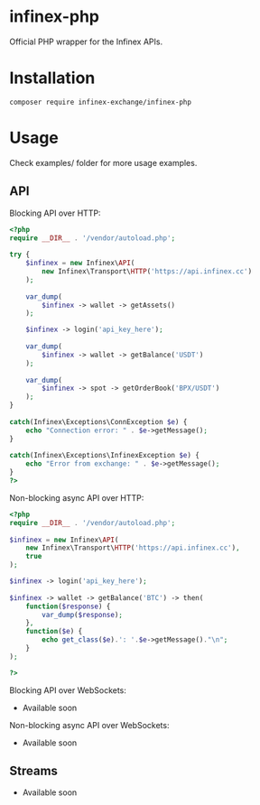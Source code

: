 
# infinex-php
Official PHP wrapper for the Infinex APIs.

# Installation
`composer require infinex-exchange/infinex-php`

# Usage
Check examples/ folder for more usage examples.

## API
Blocking API over HTTP:
```php
<?php
require __DIR__ . '/vendor/autoload.php';
    
try {
    $infinex = new Infinex\API(
	    new Infinex\Transport\HTTP('https://api.infinex.cc')
	);
	
    var_dump(
        $infinex -> wallet -> getAssets()
    );

	$infinex -> login('api_key_here');
    
    var_dump(
        $infinex -> wallet -> getBalance('USDT')
    );
    
    var_dump(
        $infinex -> spot -> getOrderBook('BPX/USDT')
    );
}
    
catch(Infinex\Exceptions\ConnException $e) {
    echo "Connection error: " . $e->getMessage();
}
    
catch(Infinex\Exceptions\InfinexException $e) {
    echo "Error from exchange: " . $e->getMessage();
}    
?>
```
Non-blocking async API over HTTP:
```php
<?php
require __DIR__ . '/vendor/autoload.php';
    
$infinex = new Infinex\API(
	new Infinex\Transport\HTTP('https://api.infinex.cc'),
	true
);

$infinex -> login('api_key_here');
	
$infinex -> wallet -> getBalance('BTC') -> then(
	function($response) {
		var_dump($response);
	},
	function($e) {
		echo get_class($e).': '.$e->getMessage()."\n";
	}
);

?>
```
Blocking API over WebSockets:
 - Available soon

Non-blocking async API over WebSockets:
- Available soon

## Streams
- Available soon